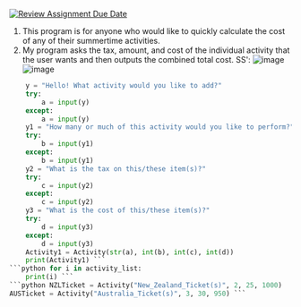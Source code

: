 [![Review Assignment Due Date](https://classroom.github.com/assets/deadline-readme-button-22041afd0340ce965d47ae6ef1cefeee28c7c493a6346c4f15d667ab976d596c.svg)](https://classroom.github.com/a/DpCY8B3G)
1. This program is for anyone who would like to quickly calculate the cost of any of their summertime activities.
2. My program asks the tax, amount, and cost of the individual activity that the user wants and then outputs the combined total cost.
SS':
![image](https://github.com/user-attachments/assets/e473a381-f4f7-4aee-b161-566d0b76ce1d)
![image](https://github.com/user-attachments/assets/b2c430f9-db45-4f73-b15c-b254972e2e59)

```python def AskActivity():
    y = "Hello! What activity would you like to add?"
    try:
        a = input(y)
    except:
        a = input(y)
    y1 = "How many or much of this activity would you like to perform?"
    try:
        b = input(y1)
    except:
        b = input(y1)
    y2 = "What is the tax on this/these item(s)?"
    try:
        c = input(y2)
    except:
        c = input(y2)
    y3 = "What is the cost of this/these item(s)?"
    try:
        d = input(y3)
    except:
        d = input(y3)
    Activity1 = Activity(str(a), int(b), int(c), int(d))
    print(Activity1) ```
```python for i in activity_list:
    print(i) ```
```python NZLTicket = Activity("New_Zealand_Ticket(s)", 2, 25, 1000) 
AUSTicket = Activity("Australia_Ticket(s)", 3, 30, 950) ```
